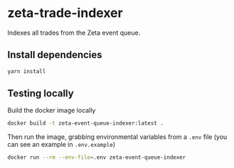 # zeta-trade-indexer

Indexes all trades from the Zeta event queue.

## Install dependencies

```sh
yarn install
```

## Testing locally

Build the docker image locally

```sh
docker build -t zeta-event-queue-indexer:latest .
```

Then run the image, grabbing environmental variables from a `.env` file (you can see an example in `.env.example`)

```sh
docker run --rm --env-file=.env zeta-event-queue-indexer
```

